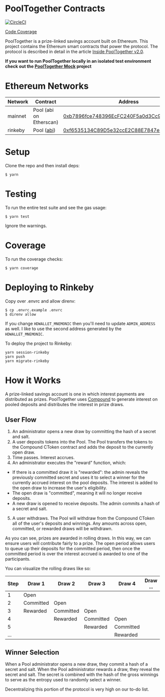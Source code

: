 # PoolTogether Contracts

[![CircleCI](https://circleci.com/gh/pooltogether/pooltogether-contracts/tree/v2.x.svg?style=svg)](https://circleci.com/gh/pooltogether/pooltogether-contracts/tree/v2.x)

[Code Coverage](https://v2.coverage.pooltogether.us/)

PoolTogether is a prize-linked savings account built on Ethereum. This project contains the Ethereum smart contracts that power the protocol.  The protocol is described in detail in the article [Inside PoolTogether v2.0](https://medium.com/pooltogether/inside-pooltogether-v2-0-e7d0e1b90a08).

**If you want to run PoolTogether locally in an isolated test environment check out the [PoolTogether Mock](https://github.com/pooltogether/pooltogether-contracts-mock) project**

# Ethereum Networks

| Network | Contract | Address |
| ------- | -------- | ------- |
| mainnet | Pool (abi on Etherscan)    | [0xb7896fce748396EcFC240F5a0d3Cc92ca42D7d84](https://etherscan.io/address/0xb7896fce748396EcFC240F5a0d3Cc92ca42D7d84) |
| rinkeby | Pool ([abi](https://abis.v2.pooltogether.us/Pool.json)) | [0xf6535134C89D5e32ccE2C88E7847e207164E754F](https://rinkeby.etherscan.io/address/0xf6535134C89D5e32ccE2C88E7847e207164E754F) |

# Setup

Clone the repo and then install deps:

```
$ yarn
```

# Testing

To run the entire test suite and see the gas usage:

```
$ yarn test
```

Ignore the warnings.

# Coverage

To run the coverage checks:

```
$ yarn coverage
```

# Deploying to Rinkeby

Copy over .envrc and allow direnv:

```
$ cp .envrc.example .envrc
$ direnv allow
```

If you change `HDWALLET_MNEMONIC` then you'll need to update `ADMIN_ADDRESS` as well.  I like to use the second address generated by the `HDWALLET_MNEMONIC`.

To deploy the project to Rinkeby:

```
yarn session-rinkeby
yarn push
yarn migrate-rinkeby
```

# How it Works

A prize-linked savings account is one in which interest payments are distributed as prizes.  PoolTogether uses [Compound](https://compound.finance) to generate interest on pooled deposits and distributes the interest in prize draws.

## User Flow

1. An administrator opens a new draw by committing the hash of a secret and salt.
2. A user deposits tokens into the Pool.  The Pool transfers the tokens to the Compound CToken contract and adds the deposit to the currently open draw.
3. Time passes.  Interest accrues.
4. An administrator executes the "reward" function, which:
  - If there is a committed draw it is "rewarded": the admin reveals the previously committed secret and uses it to select a winner for the currently accrued interest on the pool deposits.  The interest is added to the open draw to increase the user's eligibility.
  - The open draw is "committed", meaning it will no longer receive deposits.
  - A new draw is opened to receive deposits.  The admin commits a hash of a secret and salt.
5. A user withdraws.  The Pool will withdraw from the Compound CToken all of the user's deposits and winnings.  Any amounts across open, committed, or rewarded draws will be withdrawn.

As you can see, prizes are awarded in rolling draws.  In this way, we can ensure users will contribute fairly to a prize.  The open period allows users to queue up their deposits for the committed period, then once the committed period is over the interest accrued is awarded to one of the participants.

You can visualize the rolling draws like so:

| Step  | Draw 1    | Draw 2    | Draw 3    | Draw 4    |  Draw ... |
| ----- | ------    | ------    | ------    | ------    | --------- |
| 1     | Open      |           |           |           |           |
| 2     | Committed | Open      |           |           |           |
| 3     | Rewarded  | Committed | Open      |           |           |
| 4     |           | Rewarded  | Committed | Open      |           |
| 5     |           |           | Rewarded  | Committed |           |
| ...   |           |           |           | Rewarded  |           |

## Winner Selection

When a Pool administrator opens a new draw, they commit a hash of a secret and salt.  When the Pool administrator rewards a draw, they reveal the secret and salt.  The secret is combined with the hash of the gross winnings to serve as the entropy used to randomly select a winner.

Decentralizing this portion of the protocol is very high on our to-do list.
